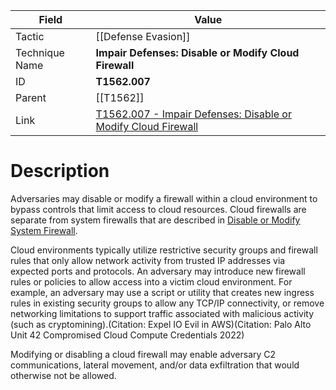 
|Field|Value|
|---|---|
|Tactic|[[Defense Evasion]]|
|Technique Name|**Impair Defenses: Disable or Modify Cloud Firewall**|
|ID|**T1562.007**|
|Parent|[[T1562]]|
|Link|[T1562.007 - Impair Defenses: Disable or Modify Cloud Firewall](https://attack.mitre.org/techniques/T1562/007)|

# Description

Adversaries may disable or modify a firewall within a cloud environment to bypass controls that limit access to cloud resources. Cloud firewalls are separate from system firewalls that are described in [Disable or Modify System Firewall](https://attack.mitre.org/techniques/T1562/004). 

Cloud environments typically utilize restrictive security groups and firewall rules that only allow network activity from trusted IP addresses via expected ports and protocols. An adversary may introduce new firewall rules or policies to allow access into a victim cloud environment. For example, an adversary may use a script or utility that creates new ingress rules in existing security groups to allow any TCP/IP connectivity, or remove networking limitations to support traffic associated with malicious activity (such as cryptomining).(Citation: Expel IO Evil in AWS)(Citation: Palo Alto Unit 42 Compromised Cloud Compute Credentials 2022)

Modifying or disabling a cloud firewall may enable adversary C2 communications, lateral movement, and/or data exfiltration that would otherwise not be allowed.